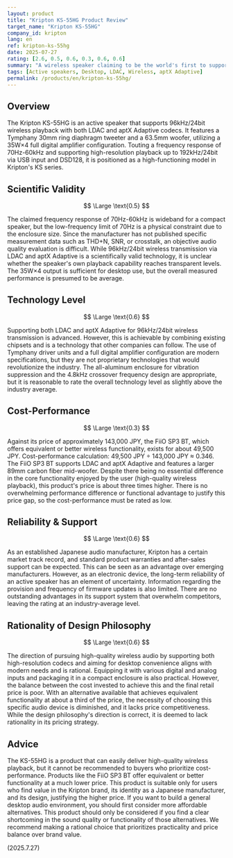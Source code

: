 ```yaml
---
layout: product
title: "Kripton KS-55HG Product Review"
target_name: "Kripton KS-55HG"
company_id: kripton
lang: en
ref: kripton-ks-55hg
date: 2025-07-27
rating: [2.6, 0.5, 0.6, 0.3, 0.6, 0.6]
summary: "A wireless speaker claiming to be the world's first to support both LDAC and aptX Adaptive, but with issues in its technology-price balance"
tags: [Active speakers, Desktop, LDAC, Wireless, aptX Adaptive]
permalink: /products/en/kripton-ks-55hg/
---
```

## Overview

The Kripton KS-55HG is an active speaker that supports 96kHz/24bit wireless playback with both LDAC and aptX Adaptive codecs. It features a Tymphany 30mm ring diaphragm tweeter and a 63.5mm woofer, utilizing a 35W×4 full digital amplifier configuration. Touting a frequency response of 70Hz-60kHz and supporting high-resolution playback up to 192kHz/24bit via USB input and DSD128, it is positioned as a high-functioning model in Kripton's KS series.

## Scientific Validity

$$ \Large \text{0.5} $$

The claimed frequency response of 70Hz-60kHz is wideband for a compact speaker, but the low-frequency limit of 70Hz is a physical constraint due to the enclosure size. Since the manufacturer has not published specific measurement data such as THD+N, SNR, or crosstalk, an objective audio quality evaluation is difficult. While 96kHz/24bit wireless transmission via LDAC and aptX Adaptive is a scientifically valid technology, it is unclear whether the speaker's own playback capability reaches transparent levels. The 35W×4 output is sufficient for desktop use, but the overall measured performance is presumed to be average.

## Technology Level

$$ \Large \text{0.6} $$

Supporting both LDAC and aptX Adaptive for 96kHz/24bit wireless transmission is advanced. However, this is achievable by combining existing chipsets and is a technology that other companies can follow. The use of Tymphany driver units and a full digital amplifier configuration are modern specifications, but they are not proprietary technologies that would revolutionize the industry. The all-aluminum enclosure for vibration suppression and the 4.8kHz crossover frequency design are appropriate, but it is reasonable to rate the overall technology level as slightly above the industry average.

## Cost-Performance

$$ \Large \text{0.3} $$

Against its price of approximately 143,000 JPY, the FiiO SP3 BT, which offers equivalent or better wireless functionality, exists for about 49,500 JPY. Cost-performance calculation: 49,500 JPY ÷ 143,000 JPY ≈ 0.346. The FiiO SP3 BT supports LDAC and aptX Adaptive and features a larger 89mm carbon fiber mid-woofer. Despite there being no essential difference in the core functionality enjoyed by the user (high-quality wireless playback), this product's price is about three times higher. There is no overwhelming performance difference or functional advantage to justify this price gap, so the cost-performance must be rated as low.

## Reliability & Support

$$ \Large \text{0.6} $$

As an established Japanese audio manufacturer, Kripton has a certain market track record, and standard product warranties and after-sales support can be expected. This can be seen as an advantage over emerging manufacturers. However, as an electronic device, the long-term reliability of an active speaker has an element of uncertainty. Information regarding the provision and frequency of firmware updates is also limited. There are no outstanding advantages in its support system that overwhelm competitors, leaving the rating at an industry-average level.

## Rationality of Design Philosophy

$$ \Large \text{0.6} $$

The direction of pursuing high-quality wireless audio by supporting both high-resolution codecs and aiming for desktop convenience aligns with modern needs and is rational. Equipping it with various digital and analog inputs and packaging it in a compact enclosure is also practical. However, the balance between the cost invested to achieve this and the final retail price is poor. With an alternative available that achieves equivalent functionality at about a third of the price, the necessity of choosing this specific audio device is diminished, and it lacks price competitiveness. While the design philosophy's direction is correct, it is deemed to lack rationality in its pricing strategy.

## Advice

The KS-55HG is a product that can easily deliver high-quality wireless playback, but it cannot be recommended to buyers who prioritize cost-performance. Products like the FiiO SP3 BT offer equivalent or better functionality at a much lower price. This product is suitable only for users who find value in the Kripton brand, its identity as a Japanese manufacturer, and its design, justifying the higher price. If you want to build a general desktop audio environment, you should first consider more affordable alternatives. This product should only be considered if you find a clear shortcoming in the sound quality or functionality of those alternatives. We recommend making a rational choice that prioritizes practicality and price balance over brand value.

(2025.7.27)
